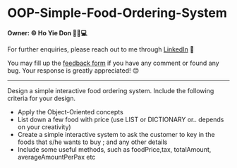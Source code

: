 # OOP-Simple-Food-Ordering-System

**Owner: ©️ Ho Yie Don 👩‍✈️💻**

For further enquiries, please reach out to me through [LinkedIn](https://www.linkedin.com/in/yiedonho/) 📩

You may fill up the [feedback form](https://forms.gle/4gnRvjkjaiw7KG1d9) if you have any comment or found any bug. Your response is greatly appreciated! 😊

---

Design a simple interactive food ordering system. Include the following criteria for your design.

- Apply the Object-Oriented concepts
- List down a few food with price (use LIST or DICTIONARY or.. depends on your creativity)
- Create a simple interactive system to ask the customer to key in the foods that s/he wants to buy ; and any other details 
- Include some useful methods, such as foodPrice,tax, totalAmount, averageAmountPerPax etc
